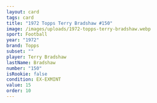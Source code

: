 ```yaml
---
layout: card
tags: card
title: "1972 Topps Terry Bradshaw #150"
image: /images/uploads/1972-topps-terry-bradshaw.webp
sport: Football
year: "1972"
brand: Topps
subset: ""
player: Terry Bradshaw
lastName: Bradshaw
number: "150"
isRookie: false
condition: EX-EXMINT
value: 15
order: 10
---
```

